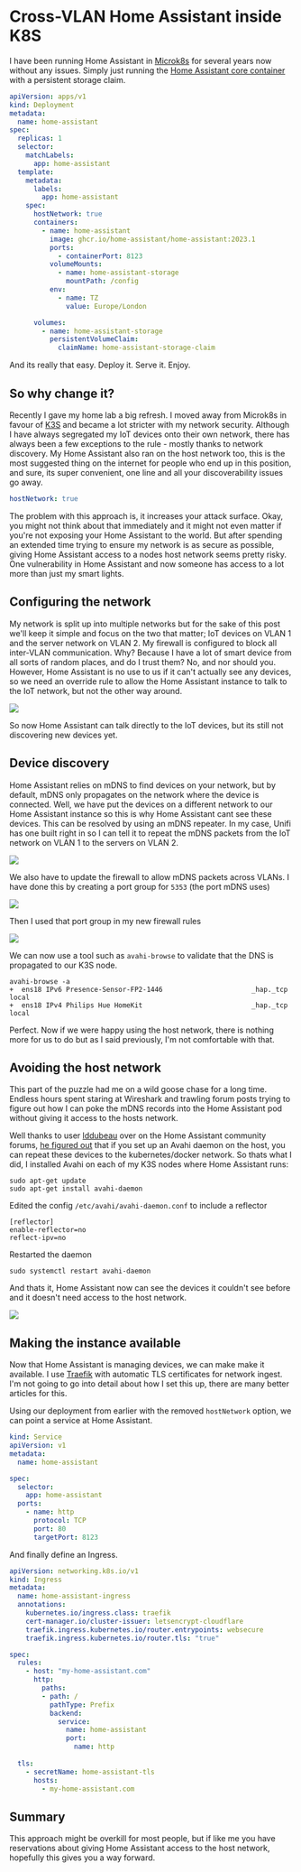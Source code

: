 <!--
title: Cross-VLAN Home Assistant inside K8S
description: Running Home Assistant across VLANs in Kubernetes without using the host network
image: https://library.wamphlett.net/photos/blog/homelab/home-assistant-k8s.png
slug: home-assistant-in-kubernetes
published: 2024-01-25
-->
# Cross-VLAN Home Assistant inside K8S
I have been running Home Assistant in [Microk8s](https://microk8s.io/) for several years now without any issues. Simply just running the [Home Assistant core container](https://github.com/home-assistant/core/pkgs/container/home-assistant) with a persistent storage claim.

```yaml
apiVersion: apps/v1
kind: Deployment
metadata:
  name: home-assistant
spec:
  replicas: 1
  selector:
    matchLabels:
      app: home-assistant
  template:
    metadata:
      labels:
        app: home-assistant
    spec:
      hostNetwork: true
      containers:
        - name: home-assistant
          image: ghcr.io/home-assistant/home-assistant:2023.1
          ports:
            - containerPort: 8123
          volumeMounts:
            - name: home-assistant-storage
              mountPath: /config
          env:
            - name: TZ
              value: Europe/London

      volumes:
        - name: home-assistant-storage
          persistentVolumeClaim:
            claimName: home-assistant-storage-claim
```

And its really that easy. Deploy it. Serve it. Enjoy.

## So why change it?
Recently I gave my home lab a big refresh. I moved away from Microk8s in favour of [K3S](https://k3s.io/) and became a lot stricter with my network security. Although I have always segregated my IoT devices onto their own network, there has always been a few exceptions to the rule - mostly thanks to network discovery. My Home Assistant also ran on the host network too, this is the most suggested thing on the internet for people who end up in this position, and sure, its super convenient, one line and all your discoverability issues go away.

```yaml
hostNetwork: true
```

The problem with this approach is, it increases your attack surface. Okay, you might not think about that immediately and it might not even matter if you're not exposing your Home Assistant to the world. But after spending an extended time trying to ensure my network is as secure as possible, giving Home Assistant access to a nodes host network seems pretty risky. One vulnerability in Home Assistant and now someone has access to a lot more than just my smart lights.  

## Configuring the network
My network is split up into multiple networks but for the sake of this post we'll keep it simple and focus on the two that matter; IoT devices on VLAN 1 and the server network on VLAN 2. My firewall is configured to block all inter-VLAN communication. Why? Because I have a lot of smart device from all sorts of random places, and do I trust them? No, and nor should you. However, Home Assistant is no use to us if it can't actually see any devices, so we need an override rule to allow the Home Assistant instance to talk to the IoT network, but not the other way around.

<img src="https://library.wamphlett.net/photos/blog/homelab/home-assistant-firewall-rule.png?w=1080" />

So now Home Assistant can talk directly to the IoT devices, but its still not discovering new devices yet.

## Device discovery
Home Assistant relies on mDNS to find devices on your network, but by default, mDNS only propagates on the network where the device is connected. Well, we have put the devices on a different network to our Home Assistant instance so this is why Home Assistant cant see these devices. This can be resolved by using an mDNS repeater. In my case, Unifi has one built right in so I can tell it to repeat the mDNS packets from the IoT network on VLAN 1 to the servers on VLAN 2. 

<img src="https://library.wamphlett.net/photos/blog/homelab/mdns-settings.png?w=1080" />

We also have to update the firewall to allow mDNS packets across VLANs. I have done this by creating a port group for `5353` (the port mDNS uses)

<img src="https://library.wamphlett.net/photos/blog/homelab/mdns-ip-group.png?w=1080" />

Then I used that port group in my new firewall rules

<img src="https://library.wamphlett.net/photos/blog/homelab/mdns-firewall-rules.png?w=1080" />

We can now use a tool such as `avahi-browse` to validate that the DNS is propagated to our K3S node. 

```shell
avahi-browse -a
+  ens18 IPv6 Presence-Sensor-FP2-1446                      _hap._tcp            local
+  ens18 IPv4 Philips Hue HomeKit                           _hap._tcp            local
```

Perfect. Now if we were happy using the host network, there is nothing more for us to do but as I said previously, I'm not comfortable with that.

## Avoiding the host network
This part of the puzzle had me on a wild goose chase for a long time. Endless hours spent staring at Wireshark and trawling forum posts trying to figure out how I can poke the mDNS records into the Home Assistant pod without giving it access to the hosts network. 

Well thanks to user [lddubeau](https://community.home-assistant.io/u/lddubeau) over on the Home Assistant community forums, [he figured out](https://community.home-assistant.io/t/containers-avoiding-privileged-and-host-network-as-much-as-possible/60792/7) that if you set up an Avahi daemon on the host, you can repeat these devices to the kubernetes/docker network. So thats what I did, I installed Avahi on each of my K3S nodes where Home Assistant runs:

```shell
sudo apt-get update 
sudo apt-get install avahi-daemon
```

Edited the config `/etc/avahi/avahi-daemon.conf` to include a reflector

```shell
[reflector]
enable-reflector=no
reflect-ipv=no
```

Restarted the daemon

```shell
sudo systemctl restart avahi-daemon
```

And thats it, Home Assistant now can see the devices it couldn't see before and it doesn't need access to the host network. 

<img src="https://library.wamphlett.net/photos/blog/homelab/discovered.jpg?w=1080" />

## Making the instance available
Now that Home Assistant is managing devices, we can make make it available. I use [Traefik](https://traefik.io/traefik/) with automatic TLS certificates for network ingest. I'm not going to go into detail about how I set this up, there are many better articles for this. 

Using our deployment from earlier with the removed `hostNetwork` option, we can point a service at Home Assistant.

```yaml
kind: Service
apiVersion: v1
metadata:
  name: home-assistant

spec:
  selector:
    app: home-assistant
  ports:
    - name: http
      protocol: TCP
      port: 80
      targetPort: 8123
```

And finally define an Ingress.

```yaml
apiVersion: networking.k8s.io/v1
kind: Ingress
metadata:
  name: home-assistant-ingress
  annotations:
    kubernetes.io/ingress.class: traefik
    cert-manager.io/cluster-issuer: letsencrypt-cloudflare
    traefik.ingress.kubernetes.io/router.entrypoints: websecure
    traefik.ingress.kubernetes.io/router.tls: "true"

spec:
  rules:
    - host: "my-home-assistant.com"
      http:
        paths:
        - path: /
          pathType: Prefix
          backend:
            service:
              name: home-assistant
              port:
                name: http
              
  tls:
    - secretName: home-assistant-tls
      hosts:
        - my-home-assistant.com
```

## Summary
This approach might be overkill for most people, but if like me you have reservations about giving Home Assistant access to the host network, hopefully this gives you a way forward. 